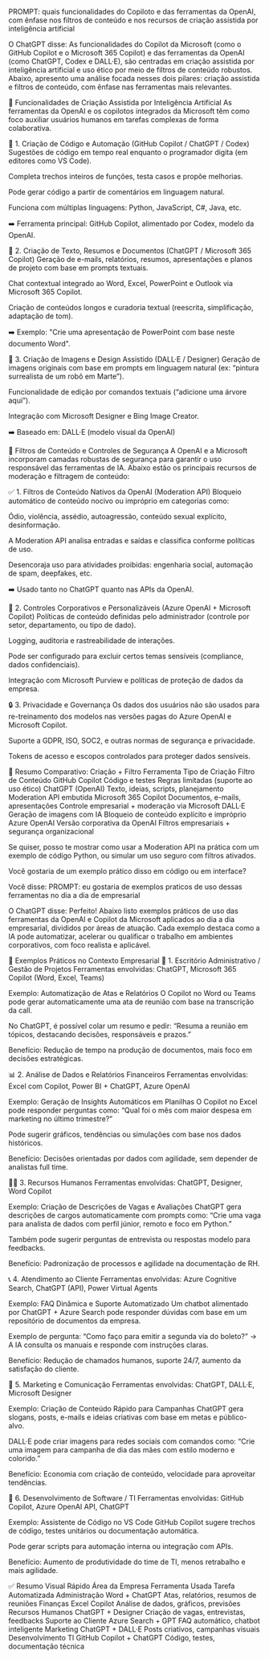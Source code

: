 PROMPT: quais funcionalidades do Copiloto e das ferramentas da OpenAI, com ênfase nos filtros de conteúdo e nos recursos de criação assistida por inteligência artificial

O ChatGPT disse:
As funcionalidades do Copilot da Microsoft (como o GitHub Copilot e o Microsoft 365 Copilot) e das ferramentas da OpenAI (como ChatGPT, Codex e DALL·E), são centradas em criação assistida por inteligência artificial e uso ético por meio de filtros de conteúdo robustos. Abaixo, apresento uma análise focada nesses dois pilares: criação assistida e filtros de conteúdo, com ênfase nas ferramentas mais relevantes.

🤖 Funcionalidades de Criação Assistida por Inteligência Artificial
As ferramentas da OpenAI e os copilotos integrados da Microsoft têm como foco auxiliar usuários humanos em tarefas complexas de forma colaborativa.

🔧 1. Criação de Código e Automação (GitHub Copilot / ChatGPT / Codex)
Sugestões de código em tempo real enquanto o programador digita (em editores como VS Code).

Completa trechos inteiros de funções, testa casos e propõe melhorias.

Pode gerar código a partir de comentários em linguagem natural.

Funciona com múltiplas linguagens: Python, JavaScript, C#, Java, etc.

➡️ Ferramenta principal: GitHub Copilot, alimentado por Codex, modelo da OpenAI.

📝 2. Criação de Texto, Resumos e Documentos (ChatGPT / Microsoft 365 Copilot)
Geração de e-mails, relatórios, resumos, apresentações e planos de projeto com base em prompts textuais.

Chat contextual integrado ao Word, Excel, PowerPoint e Outlook via Microsoft 365 Copilot.

Criação de conteúdos longos e curadoria textual (reescrita, simplificação, adaptação de tom).

➡️ Exemplo: "Crie uma apresentação de PowerPoint com base neste documento Word".

🎨 3. Criação de Imagens e Design Assistido (DALL·E / Designer)
Geração de imagens originais com base em prompts em linguagem natural (ex: “pintura surrealista de um robô em Marte”).

Funcionalidade de edição por comandos textuais (“adicione uma árvore aqui”).

Integração com Microsoft Designer e Bing Image Creator.

➡️ Baseado em: DALL·E (modelo visual da OpenAI)

🔐 Filtros de Conteúdo e Controles de Segurança
A OpenAI e a Microsoft incorporam camadas robustas de segurança para garantir o uso responsável das ferramentas de IA. Abaixo estão os principais recursos de moderação e filtragem de conteúdo:

✅ 1. Filtros de Conteúdo Nativos da OpenAI (Moderation API)
Bloqueio automático de conteúdo nocivo ou impróprio em categorias como:

Ódio, violência, assédio, autoagressão, conteúdo sexual explícito, desinformação.

A Moderation API analisa entradas e saídas e classifica conforme políticas de uso.

Desencoraja uso para atividades proibidas: engenharia social, automação de spam, deepfakes, etc.

➡️ Usado tanto no ChatGPT quanto nas APIs da OpenAI.

🧰 2. Controles Corporativos e Personalizáveis (Azure OpenAI + Microsoft Copilot)
Políticas de conteúdo definidas pelo administrador (controle por setor, departamento, ou tipo de dado).

Logging, auditoria e rastreabilidade de interações.

Pode ser configurado para excluir certos temas sensíveis (compliance, dados confidenciais).

Integração com Microsoft Purview e políticas de proteção de dados da empresa.

🔒 3. Privacidade e Governança
Os dados dos usuários não são usados para re-treinamento dos modelos nas versões pagas do Azure OpenAI e Microsoft Copilot.

Suporte a GDPR, ISO, SOC2, e outras normas de segurança e privacidade.

Tokens de acesso e escopos controlados para proteger dados sensíveis.

📌 Resumo Comparativo: Criação + Filtro
Ferramenta	Tipo de Criação	Filtro de Conteúdo
GitHub Copilot	Código e testes	Regras limitadas (suporte ao uso ético)
ChatGPT (OpenAI)	Texto, ideias, scripts, planejamento	Moderation API embutida
Microsoft 365 Copilot	Documentos, e-mails, apresentações	Controle empresarial + moderação via Microsoft
DALL·E	Geração de imagens com IA	Bloqueio de conteúdo explícito e impróprio
Azure OpenAI	Versão corporativa da OpenAI	Filtros empresariais + segurança organizacional

Se quiser, posso te mostrar como usar a Moderation API na prática com um exemplo de código Python, ou simular um uso seguro com filtros ativados.

Você gostaria de um exemplo prático disso em código ou em interface?



Você disse:
PROMPT: eu gostaria de exemplos praticos de uso dessas ferramentas no dia a dia de empresarial 

O ChatGPT disse:
Perfeito! Abaixo listo exemplos práticos de uso das ferramentas da OpenAI e Copilot da Microsoft aplicados ao dia a dia empresarial, divididos por áreas de atuação. Cada exemplo destaca como a IA pode automatizar, acelerar ou qualificar o trabalho em ambientes corporativos, com foco realista e aplicável.

🧠 Exemplos Práticos no Contexto Empresarial
🧾 1. Escritório Administrativo / Gestão de Projetos
Ferramentas envolvidas: ChatGPT, Microsoft 365 Copilot (Word, Excel, Teams)

Exemplo: Automatização de Atas e Relatórios
O Copilot no Word ou Teams pode gerar automaticamente uma ata de reunião com base na transcrição da call.

No ChatGPT, é possível colar um resumo e pedir:
“Resuma a reunião em tópicos, destacando decisões, responsáveis e prazos.”

Benefício: Redução de tempo na produção de documentos, mais foco em decisões estratégicas.

📊 2. Análise de Dados e Relatórios Financeiros
Ferramentas envolvidas: Excel com Copilot, Power BI + ChatGPT, Azure OpenAI

Exemplo: Geração de Insights Automáticos em Planilhas
O Copilot no Excel pode responder perguntas como:
“Qual foi o mês com maior despesa em marketing no último trimestre?”

Pode sugerir gráficos, tendências ou simulações com base nos dados históricos.

Benefício: Decisões orientadas por dados com agilidade, sem depender de analistas full time.

🧑‍💼 3. Recursos Humanos
Ferramentas envolvidas: ChatGPT, Designer, Word Copilot

Exemplo: Criação de Descrições de Vagas e Avaliações
ChatGPT gera descrições de cargos automaticamente com prompts como:
“Crie uma vaga para analista de dados com perfil júnior, remoto e foco em Python.”

Também pode sugerir perguntas de entrevista ou respostas modelo para feedbacks.

Benefício: Padronização de processos e agilidade na documentação de RH.

📞 4. Atendimento ao Cliente
Ferramentas envolvidas: Azure Cognitive Search, ChatGPT (API), Power Virtual Agents

Exemplo: FAQ Dinâmica e Suporte Automatizado
Um chatbot alimentado por ChatGPT + Azure Search pode responder dúvidas com base em um repositório de documentos da empresa.

Exemplo de pergunta: “Como faço para emitir a segunda via do boleto?”
→ A IA consulta os manuais e responde com instruções claras.

Benefício: Redução de chamados humanos, suporte 24/7, aumento da satisfação do cliente.

📣 5. Marketing e Comunicação
Ferramentas envolvidas: ChatGPT, DALL·E, Microsoft Designer

Exemplo: Criação de Conteúdo Rápido para Campanhas
ChatGPT gera slogans, posts, e-mails e ideias criativas com base em metas e público-alvo.

DALL·E pode criar imagens para redes sociais com comandos como:
“Crie uma imagem para campanha de dia das mães com estilo moderno e colorido.”

Benefício: Economia com criação de conteúdo, velocidade para aproveitar tendências.

🧠 6. Desenvolvimento de Software / TI
Ferramentas envolvidas: GitHub Copilot, Azure OpenAI API, ChatGPT

Exemplo: Assistente de Código no VS Code
GitHub Copilot sugere trechos de código, testes unitários ou documentação automática.

Pode gerar scripts para automação interna ou integração com APIs.

Benefício: Aumento de produtividade do time de TI, menos retrabalho e mais agilidade.

✅ Resumo Visual Rápido
Área da Empresa	Ferramenta Usada	Tarefa Automatizada
Administração	Word + ChatGPT	Atas, relatórios, resumos de reuniões
Finanças	Excel Copilot	Análise de dados, gráficos, previsões
Recursos Humanos	ChatGPT + Designer	Criação de vagas, entrevistas, feedbacks
Suporte ao Cliente	Azure Search + GPT	FAQ automático, chatbot inteligente
Marketing	ChatGPT + DALL·E	Posts criativos, campanhas visuais
Desenvolvimento TI	GitHub Copilot + ChatGPT	Código, testes, documentação técnica

